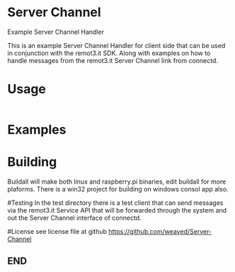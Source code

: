 # Server Channel
Example Server Channel Handler

This is an example Server Channel Handler for client side that can be used in conjunction with the remot3.it SDK.  Along with examples on how to handle 
messages from the remot3.it Server Channel link from connectd.

# Usage
```

```

# Examples

# Building
Buildall will make both linux and raspberry.pi binaries, edit buildall for more plaforms.   There is a win32 project for building on windows consol app also.


#Testing
In the test directory there is a test client that can send messages via the remot3.it Service API that will be forwarded through the system and out the Server Channel interface of
connectd.

#License
see license file at github
https://github.com/weaved/Server-Channel

## END

